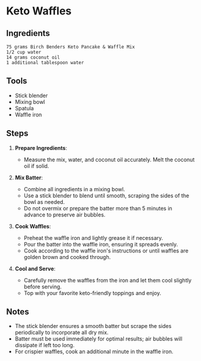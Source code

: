 # Keto Waffles

## Ingredients

    75 grams Birch Benders Keto Pancake & Waffle Mix
    1/2 cup water
    14 grams coconut oil
    1 additional tablespoon water

## Tools

- Stick blender
- Mixing bowl
- Spatula
- Waffle iron

## Steps

1. **Prepare Ingredients**:  
   - Measure the mix, water, and coconut oil accurately. Melt the coconut oil if solid.

2. **Mix Batter**:  
   - Combine all ingredients in a mixing bowl.  
   - Use a stick blender to blend until smooth, scraping the sides of the bowl as needed.  
   - Do not overmix or prepare the batter more than 5 minutes in advance to preserve air bubbles.

3. **Cook Waffles**:  
   - Preheat the waffle iron and lightly grease it if necessary.  
   - Pour the batter into the waffle iron, ensuring it spreads evenly.  
   - Cook according to the waffle iron's instructions or until waffles are golden brown and cooked through.

4. **Cool and Serve**:  
   - Carefully remove the waffles from the iron and let them cool slightly before serving.  
   - Top with your favorite keto-friendly toppings and enjoy.

## Notes

- The stick blender ensures a smooth batter but scrape the sides periodically to incorporate all dry mix.
- Batter must be used immediately for optimal results; air bubbles will dissipate if left too long.
- For crispier waffles, cook an additional minute in the waffle iron.
